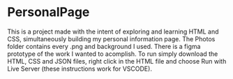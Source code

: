# PersonalPage
This is a project made with the intent of exploring and learning HTML and CSS, simultaneously building my personal information page.
The Photos folder contains every .png and background I used.
There is a figma prototype of the work I wanted to acomplish.
To run simply download the HTML, CSS and JSON files, right click in the HTML file and choose Run with Live Server (these instructions work for VSCODE). 
